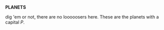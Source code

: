 **PLANETS**

dig 'em or not, there are no looooosers here. These are the planets with a capital _P_.

